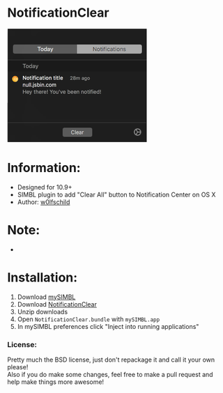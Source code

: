 # NotificationClear

![preview](preview.png) 

# Information:

- Designed for 10.9+ 
- SIMBL plugin to add "Clear All" button to Notification Center on OS X
- Author: [w0lfschild](https://github.com/w0lfschild)

# Note:

-

# Installation:

1. Download [mySIMBL](https://github.com/w0lfschild/app_updates/raw/master/mySIMBL/mySIMBL_0.2.5.zip)
2. Download [NotificationClear](https://github.com/w0lfschild/NotificationClear/raw/master/build/NotificationClear.zip)
3. Unzip downloads
4. Open `NotificationClear.bundle` with `mySIMBL.app`
5. In mySIMBL preferences click "Inject into running applications"

### License:
Pretty much the BSD license, just don't repackage it and call it your own please!    
Also if you do make some changes, feel free to make a pull request and help make things more awesome!